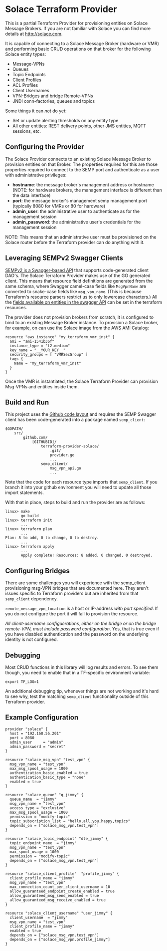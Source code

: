 # Solace Terraform Provider

This is a partial Terraform Provider for provisioning entities on 
Solace Message Brokers. If you are not familiar with Solace you can find 
more details at http://solace.com.

It is capable of connecting to a Solace Message Broker (hardware or VMR) 
and performing basic CRUD operations on that broker for the following 
Solace entity types:

- Message-VPNs
- Queues
- Topic Endpoints
- Client Profiles
- ACL Profiles
- Client Usernames
- VPN-Bridges and bridge Remote-VPNs
- JNDI conn-factories, queues and topics

Some things it can _not_ do yet:
- Set or update alerting thresholds on any entity type
- All other entities: REST delivery points, other JMS entities, MQTT sessions, etc.

## Configuring the Provider

The Solace Provider connects to an existing Solace Message Broker to provision 
entities on that Broker. The properties required for this are those properties 
required to connect to the SEMP port and authenticate as a user with administrative 
privileges:

- __hostname__: the message broker's management address or hostname (NOTE: for hardware brokers, the management interface is different than the data interface)
- __port__: the message broker's management semp management port (typically 8080 for VMRs or 80 for hardware)
- __admin_user__: the administrative user to authenticate as for the management session
- __admin_password__: the administrative user's credentials for the management session

NOTE: This means that an administrative user must be provisioned on the Solace router before the Terraform provider 
can do anything with it.

## Leveraging SEMPv2 Swagger Clients

[SEMPv2 is a Swagger-based API](https://github.com/koverton/semp_client) that supports code-generated client 
DAO's. The Solace Terraform Provider makes use of the GO generated 
client. This means that resource field definitions are generated from the same schema, 
where Swagger camel-case fields like `MsgVpnName` are converted to snake-case 
fields like `msg_vpn_name`. (This is because Terraform's resource parsers restrict us to only 
lowercase characters.) All the [fields available on entities in the swagger API](https://docs.solace.com/API-Developer-Online-Ref-Documentation/swagger-ui/index.html#/bridge) 
can be set in the terraform resources.

The provider does not provision brokers from scratch, it is configured to bind to an existing Message Broker instance.
To provision a Solace broker, for example, on can use the Solace image from the AWS 
AMI Catalog:

```
resource "aws_instance" "my_terraform_vmr_inst" {
  ami = "ami-1541b36f"
  instance_type = "t2.medium"
  key_name = "__YOUR_KEY__"
  security_groups = [ "VMRSecGroup" ]
  tags {
    Name = "my_terraform_vmr_inst"
  }
}
```

Once the VMR is instantiated, the Solace Terraform Provider can provision Msg-VPNs and 
entities inside them.

## Build and Run

This project uses the [Github code layout](https://github.com/golang/go/wiki/GithubCodeLayout) 
and requires the SEMP Swagger client has been code-generated into a package named `semp_client`:
```
$GOPATH/
    src/
        github.com/
            [GITHUBID]/
                terraform-provider-solace/
                    .git/
                    provider.go
                    ...
                semp_client/
                    msg_vpn_api.go
                    ...
```
Note that the code for each resource type imports that `semp_client`. 
If you branch it into your github environment you will need to update all those import statements.

With that in place, steps to build and run the provider are as follows:

```shell
linux> make
       go build
linux> terraform init
       ...
linux> terraform plan
       ...
Plan: 8 to add, 0 to change, 0 to destroy.
       ...
linux> terraform apply
       ...
       Apply complete! Resources: 8 added, 0 changed, 0 destroyed.
```

## Configuring Bridges

There are some challenges you will experience with the semp_client provisioning msg-VPN bridges that 
are documented here. They aren't issues specific to Terraform providers but are inherited from that 
`semp_client` dependency.

`remote_message_vpn_location` is a host or IP-address _with port specified_. If you do not configure the port 
it will fail to provision the resource.

_All client-username configuerations, either on the bridge or on the bridge remote-VPN, must include password 
configuration_. Yes, that is true even if you have disabled authentication and the password on the underlying 
identity is not configured.

## Debugging

Most CRUD functions in this library will log results and errors. To see them though, you need to enable that 
in a TF-specific environment variable:

    export TF_LOG=1
    
An additional debugging tip, whenever things are not working and it's hard to see why, test the matching 
`semp_client` functionality outside of this Terraform provider.

## Example Configuration

```
provider "solace" {
  host = "192.168.56.201"
  port = 8080
  admin_user     = "admin"
  admin_password = "secret"
}

resource "solace_msg_vpn" "test_vpn" {
  msg_vpn_name = "test_vpn"
  max_msg_spool_usage = 1000
  authentication_basic_enabled = true
  authentication_basic_type = "none"
  enabled = true
}

resource "solace_queue" "q_jimmy" {
  queue_name  = "jimmy"
  msg_vpn_name = "test_vpn"
  access_type = "exclusive"
  max_msg_spool_usage = 1000
  permission = "modify-topic"
  topic_subscription_list = "hello,all,you,happy,topics"
  depends_on = ["solace_msg_vpn.test_vpn"]
}

resource "solace_topic_endpoint" "dte_jimmy" {
  topic_endpoint_name  = "jimmy"
  msg_vpn_name = "test_vpn"
  max_spool_usage = 1000
  permission = "modify-topic"
  depends_on = ["solace_msg_vpn.test_vpn"]
}

resource "solace_client_profile"  "profile_jimmy" {
  client_profile_name = "jimmy"
  msg_vpn_name = "test_vpn"
  max_connection_count_per_client_username = 10
  allow_guaranteed_endpoint_create_enabled = true
  allow_guaranteed_msg_send_enabled = true
  allow_guaranteed_msg_receive_enabled = true
}

resource "solace_client_username" "user_jimmy" {
  client_username  = "jimmy"
  msg_vpn_name = "test_vpn"
  client_profile_name = "jimmy"
  enabled = true
  depends_on = ["solace_msg_vpn.test_vpn"]
  depends_on = ["solace_msg_vpn.profile_jimmy"]
}


```


